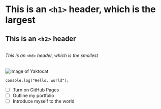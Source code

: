 # <h1> This is an `<h1>` header, which is the largest
## <h2> This is an `<h2>` header
###### <h6> This is an `<h6>` header, which is the smallest
![Image of Yaktocat](https://octodex.github.com/images/yaktocat.png)
```
console.log("Hello, world");
```
- [ ] Turn on GitHub Pages
- [ ] Outline my portfolio
- [ ] Introduce myself to the world
